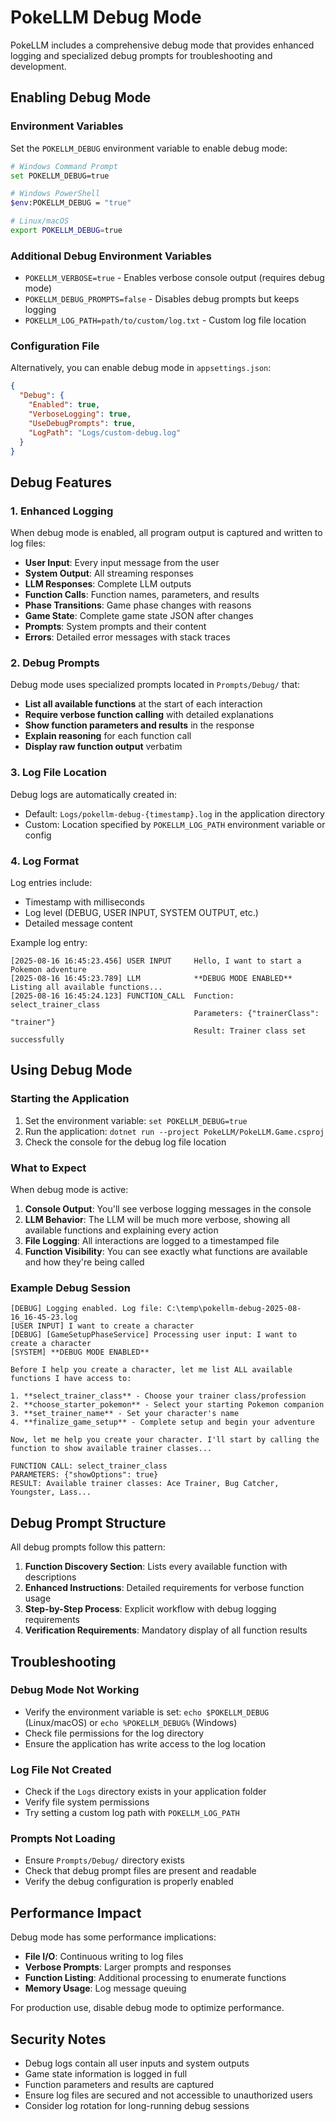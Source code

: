 # PokeLLM Debug Mode

PokeLLM includes a comprehensive debug mode that provides enhanced logging and specialized debug prompts for troubleshooting and development.

## Enabling Debug Mode

### Environment Variables

Set the `POKELLM_DEBUG` environment variable to enable debug mode:

```bash
# Windows Command Prompt
set POKELLM_DEBUG=true

# Windows PowerShell
$env:POKELLM_DEBUG = "true"

# Linux/macOS
export POKELLM_DEBUG=true
```

### Additional Debug Environment Variables

- `POKELLM_VERBOSE=true` - Enables verbose console output (requires debug mode)
- `POKELLM_DEBUG_PROMPTS=false` - Disables debug prompts but keeps logging
- `POKELLM_LOG_PATH=path/to/custom/log.txt` - Custom log file location

### Configuration File

Alternatively, you can enable debug mode in `appsettings.json`:

```json
{
  "Debug": {
    "Enabled": true,
    "VerboseLogging": true,
    "UseDebugPrompts": true,
    "LogPath": "Logs/custom-debug.log"
  }
}
```

## Debug Features

### 1. Enhanced Logging

When debug mode is enabled, all program output is captured and written to log files:

- **User Input**: Every input message from the user
- **System Output**: All streaming responses
- **LLM Responses**: Complete LLM outputs
- **Function Calls**: Function names, parameters, and results
- **Phase Transitions**: Game phase changes with reasons
- **Game State**: Complete game state JSON after changes
- **Prompts**: System prompts and their content
- **Errors**: Detailed error messages with stack traces

### 2. Debug Prompts

Debug mode uses specialized prompts located in `Prompts/Debug/` that:

- **List all available functions** at the start of each interaction
- **Require verbose function calling** with detailed explanations
- **Show function parameters and results** in the response
- **Explain reasoning** for each function call
- **Display raw function output** verbatim

### 3. Log File Location

Debug logs are automatically created in:
- Default: `Logs/pokellm-debug-{timestamp}.log` in the application directory
- Custom: Location specified by `POKELLM_LOG_PATH` environment variable or config

### 4. Log Format

Log entries include:
- Timestamp with milliseconds
- Log level (DEBUG, USER INPUT, SYSTEM OUTPUT, etc.)
- Detailed message content

Example log entry:
```
[2025-08-16 16:45:23.456] USER INPUT     Hello, I want to start a Pokemon adventure
[2025-08-16 16:45:23.789] LLM            **DEBUG MODE ENABLED** Listing all available functions...
[2025-08-16 16:45:24.123] FUNCTION_CALL  Function: select_trainer_class
                                         Parameters: {"trainerClass": "trainer"}
                                         Result: Trainer class set successfully
```

## Using Debug Mode

### Starting the Application

1. Set the environment variable: `set POKELLM_DEBUG=true`
2. Run the application: `dotnet run --project PokeLLM/PokeLLM.Game.csproj`
3. Check the console for the debug log file location

### What to Expect

When debug mode is active:

1. **Console Output**: You'll see verbose logging messages in the console
2. **LLM Behavior**: The LLM will be much more verbose, showing all available functions and explaining every action
3. **File Logging**: All interactions are logged to a timestamped file
4. **Function Visibility**: You can see exactly what functions are available and how they're being called

### Example Debug Session

```
[DEBUG] Logging enabled. Log file: C:\temp\pokellm-debug-2025-08-16_16-45-23.log
[USER INPUT] I want to create a character
[DEBUG] [GameSetupPhaseService] Processing user input: I want to create a character
[SYSTEM] **DEBUG MODE ENABLED**

Before I help you create a character, let me list ALL available functions I have access to:

1. **select_trainer_class** - Choose your trainer class/profession
2. **choose_starter_pokemon** - Select your starting Pokemon companion  
3. **set_trainer_name** - Set your character's name
4. **finalize_game_setup** - Complete setup and begin your adventure

Now, let me help you create your character. I'll start by calling the function to show available trainer classes...

FUNCTION CALL: select_trainer_class
PARAMETERS: {"showOptions": true}
RESULT: Available trainer classes: Ace Trainer, Bug Catcher, Youngster, Lass...
```

## Debug Prompt Structure

All debug prompts follow this pattern:

1. **Function Discovery Section**: Lists every available function with descriptions
2. **Enhanced Instructions**: Detailed requirements for verbose function usage
3. **Step-by-Step Process**: Explicit workflow with debug logging requirements
4. **Verification Requirements**: Mandatory display of all function results

## Troubleshooting

### Debug Mode Not Working

- Verify the environment variable is set: `echo $POKELLM_DEBUG` (Linux/macOS) or `echo %POKELLM_DEBUG%` (Windows)
- Check file permissions for the log directory
- Ensure the application has write access to the log location

### Log File Not Created

- Check if the `Logs` directory exists in your application folder
- Verify file system permissions
- Try setting a custom log path with `POKELLM_LOG_PATH`

### Prompts Not Loading

- Ensure `Prompts/Debug/` directory exists
- Check that debug prompt files are present and readable
- Verify the debug configuration is properly enabled

## Performance Impact

Debug mode has some performance implications:

- **File I/O**: Continuous writing to log files
- **Verbose Prompts**: Larger prompts and responses
- **Function Listing**: Additional processing to enumerate functions
- **Memory Usage**: Log message queuing

For production use, disable debug mode to optimize performance.

## Security Notes

- Debug logs contain all user inputs and system outputs
- Game state information is logged in full
- Function parameters and results are captured
- Ensure log files are secured and not accessible to unauthorized users
- Consider log rotation for long-running debug sessions